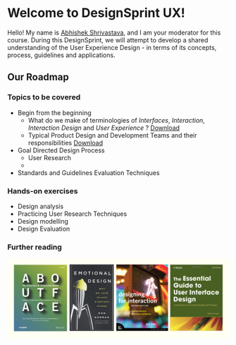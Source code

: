 # Welcome to DesignSprint UX!
Hello! My name is [Abhishek Shrivastava](https://www.iitg.ac.in/shri/), and I am your moderator for this course. During this DesignSprint, we will attempt to develop a shared understanding of the User Experience Design - in terms of its concepts, process, guidelines and applications. 
## Our Roadmap
### Topics to be covered
- Begin from the beginning
  - What do we make of terminologies of *Interfaces*, *Interaction*, *Interaction Design* and *User Experience* ? <a href="https://www.dropbox.com/s/2lzbhescp2rvx5r/UxD_v001.pdf?dl=0" target="_blank">Download</a>
  - Typical Product Design and Development Teams and their responsibilities <a href="https://www.dropbox.com/s/eoiv797bab7jv4r/UxD_v002.pdf?dl=0" target="_blank">Download</a>
- Goal Directed Design Process
  - User Research
  - 
- Standards and Guidelines Evaluation Techniques

### Hands-on exercises
- Design analysis
- Practicing User Research Techniques
- Design modelling
- Design Evaluation

### Further reading
![This is a picture showing books for further reading](https://raw.githubusercontent.com/shriitg/DesignSprintUX/master/furtherRead.png)

